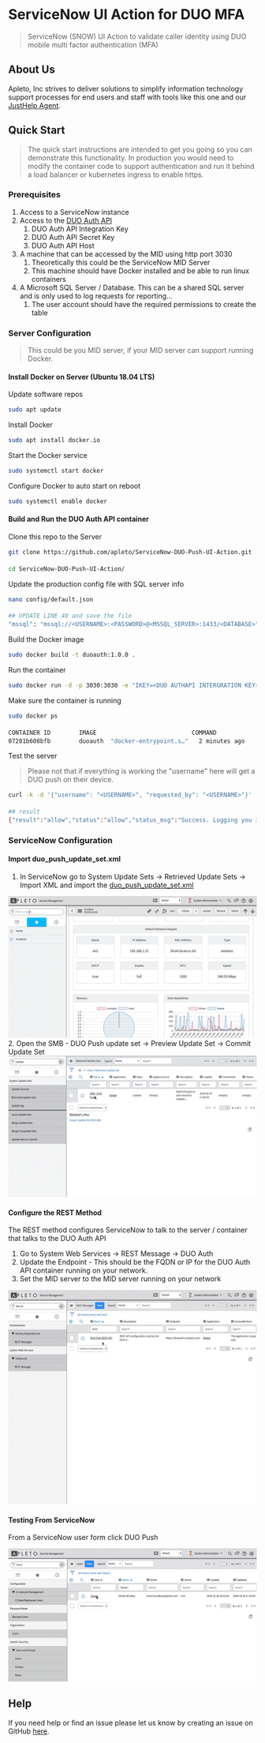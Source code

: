 # ServiceNow UI Action for DUO MFA

> ServiceNow (SNOW) UI Action to validate caller identity using DUO mobile multi factor authentication (MFA)

## About Us
Apleto, Inc strives to deliver solutions to simplify information technology support processes for end users and staff with tools like this one and our [JustHelp Agent](https://www.apleto.com/justhelp).



## Quick Start
> The quick start instructions are intended to get you going so you can demonstrate this functionality.  In production you would need to modify the container code to support authentication and run it behind a load balancer or kubernetes ingress to enable https.

### Prerequisites
1.  Access to a ServiceNow instance
2.  Access to the [DUO Auth API](https://duo.com/docs/authapi)
    1.  DUO Auth API Integration Key
    2.  DUO Auth API Secret Key
    3.  DUO Auth API Host
3.  A machine that can be accessed by the MID using http port 3030
    1.  Theoretically this could be the ServiceNow MID Server
    2.  This machine should have Docker installed and be able to run linux containers
4.  A Microsoft SQL Server / Database.  This can be a shared SQL server and is only used to log requests for reporting...
    1.  The user account should have the required permissions to create the table

### Server Configuration

> This could be you MID server, if your MID server can support running Docker.

#### Install Docker on Server (Ubuntu 18.04 LTS)

Update software repos

```bash
sudo apt update
```

Install Docker

```bash
sudo apt install docker.io
```

Start the Docker service

```bash
sudo systemctl start docker
```

Configure Docker to auto start on reboot

```bash
sudo systemctl enable docker
```

#### Build and Run the DUO Auth API container

Clone this repo to the Server

```bash
git clone https://github.com/apleto/ServiceNow-DUO-Push-UI-Action.git

cd ServiceNow-DUO-Push-UI-Action/
```

Update the production config file with SQL server info

```bash
nano config/default.json

## UPDATE LINE 40 and save the file
"mssql": "mssql://<USERNAME>:<PASSWORD>@<MSSQL_SERVER>:1433/<DATABASE>"
```

Build the Docker image

```bash
sudo docker build -t duoauth:1.0.0 .
```

Run the container

```bash
sudo docker run -d -p 3030:3030 -e "IKEY=<DUO AUTHAPI INTERGRATION KEY>" -e "SKEY=<DUO AUTHAPI SECRET KEY" -e "HOST=asdf" duoauth:1.0.0
```

Make sure the container is running

```bash
sudo docker ps

CONTAINER ID        IMAGE                           COMMAND                  CREATED             STATUS              PORTS                              NAMES
07281b608bfb        duoauth  "docker-entrypoint.s…"   2 minutes ago       Up 2 minutes        3000/tcp, 0.0.0.0:3030->3030/tcp   gallant_mcclintock
```

Test the server
> Please not that if everything is working the "username" here will get a DUO push on their device.

```bash
curl -k -d '{"username": "<USERNAME>", "requested_by": "<USERNAME>"}' -H 'Content-Type: application/json' http://localhost:3030/auth

## result
{"result":"allow","status":"allow","status_msg":"Success. Logging you in..."}

```


### ServiceNow Configuration

#### Import duo_push_update_set.xml

1. In ServiceNow go to System Update Sets -> Retrieved Update Sets -> Import XML and import the [duo_push_update_set.xml](duo_push_update_set.xml)

![Import Update Set](docs/import_updateset.gif)
2. Open the SMB - DUO Push update set -> Preview Update Set -> Commit Update Set
![Import Update Set](docs/commit_updateset.gif)

#### Configure the REST Method

The REST method configures ServiceNow to talk to the server / container that talks to the DUO Auth API

1.  Go to System Web Services -> REST Message -> DUO Auth
2.  Update the Endpoint - This should be the FQDN or IP for the DUO Auth API container running on your network.
3.  Set the MID server to the MID server running on your network

![Configure the REST Method](docs/configure_rest_method.gif)




#### Testing From ServiceNow

From a ServiceNow user form click DUO Push

![DUO Push from User Form](docs/test_user_form.gif)


## Help

If you need help or find an issue please let us know by creating an issue on GitHub [here](https://github.com/apleto/ServiceNow-DUO-Push-UI-Action/issues/new).
